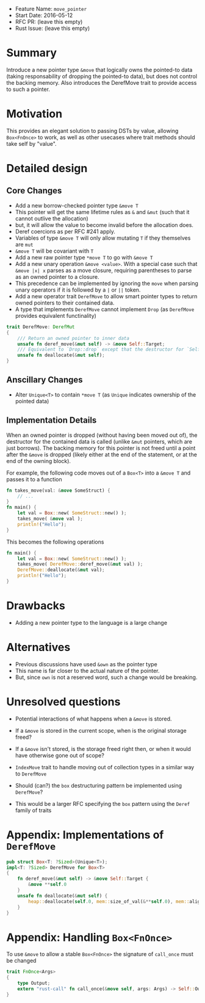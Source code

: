 - Feature Name: `move_pointer`
- Start Date: 2016-05-12
- RFC PR: (leave this empty)
- Rust Issue: (leave this empty)

# Summary
[summary]: #summary

Introduce a new pointer type `&move` that logically owns the pointed-to data (taking responsability of dropping the pointed-to data), but does not control the backing memory. Also introduces the DerefMove trait to provide access to such a pointer.

# Motivation
[motivation]: #motivation

This provides an elegant solution to passing DSTs by value, allowing `Box<FnOnce>` to work, as well as other usecases where trait methods should take self by "value".

# Detailed design
[design]: #detailed-design

## Core Changes
- Add a new borrow-checked pointer type `&move T`
 - This pointer will get the same lifetime rules as `&` and `&mut` (such that it cannot outlive the allocation)
 - but, it will allow the value to become invalid before the allocation does.
 - Deref coercions as per RFC #241 apply.
 - Variables of type `&move T` will only allow mutating `T` if they themselves are `mut`
 - `&move T` will be covariant with `T`
- Add a new raw pointer type `*move T` to go with `&move T`
- Add a new unary operation `&move <value>`. With a special case such that `&move |x| x` parses as a move closure, requiring parentheses to parse as an owned pointer to a closure.
 - This precedence can be implemented by ignoring the `move` when parsing unary operators if it is followed by a `|` or `||` token.
- Add a new operator trait `DerefMove` to allow smart pointer types to return owned pointers to their contained data. 
 - A type that implements `DerefMove` cannot implement `Drop` (as `DerefMove` provides equivalent functinality)

```rust
trait DerefMove: DerefMut
{
    /// Return an owned pointer to inner data
    unsafe fn deref_move(&mut self) -> &move Self::Target;
    /// Equivalent to `Drop::drop` except that the destructor for `Self::Target` is not called
    unsafe fn deallocate(&mut self);
}
```

## Anscillary Changes
- Alter `Unique<T>` to contain `*move T` (as `Unique` indicates ownership of the pointed data)

## Implementation Details

When an owned pointer is dropped (without having been moved out of), the destructor for the contained data is called (unlike `&mut` pointers, which are just borrows). The backing memory for this pointer is not freed until a point after the `&move` is dropped (likely either at the end of the statement, or at the end of the owning block).

For example, the following code moves out of a `Box<T>` into a `&move T` and passes it to a function
```rust
fn takes_move(val: &move SomeStruct) {
    // ...
}
fn main() {
    let val = Box::new( SomeStruct::new() );
    takes_move( &move val );
    println!("Hello");
}
```
This becomes the following operations
```rust
fn main() {
    let val = Box::new( SomeStruct::new() );
    takes_move( DerefMove::deref_move(&mut val) );
    DerefMove::deallocate(&mut val);
    println!("Hello");
}
```


# Drawbacks
[drawbacks]: #drawbacks

- Adding a new pointer type to the language is a large change

# Alternatives
[alternatives]: #alternatives

- Previous discussions have used `&own` as the pointer type
 - This name is far closer to the actual nature of the pointer.
 - But, since `own` is not a reserved word, such a change would be breaking.

# Unresolved questions
[unresolved]: #unresolved-questions

- Potential interactions of what happens when a `&move` is stored.
 - If a `&move` is stored in the current scope, when is the original storage freed?
 - If a `&move` isn't stored, is the storage freed right then, or when it would have otherwise gone out of scope?

- `IndexMove` trait to handle moving out of collection types in a similar way to `DerefMove`
- Should (can?) the `box` destructuring pattern be implemented using `DerefMove`?
 - This would be a larger RFC specifying the `box` pattern using the `Deref` family of traits


# Appendix: Implementations of `DerefMove`
```rust
pub struct Box<T: ?Sized>(Unique<T>);
impl<T: ?Sized> DerefMove for Box<T>
{
    fn deref_move(&mut self) -> &move Self::Target {
        &move **self.0
    }
    unsafe fn deallocate(&mut self) {
        heap::deallocate(self.0, mem::size_of_val(&**self.0), mem::align_of_val(&**self.0));
    }
}
```

# Appendix: Handling `Box<FnOnce>`
To use `&move` to allow a stable `Box<FnOnce>` the signature of `call_once` must be changed

```rust
trait FnOnce<Args>
{
    type Output;
    extern "rust-call" fn call_once(&move self, args: Args) -> Self::Output;
}
```
